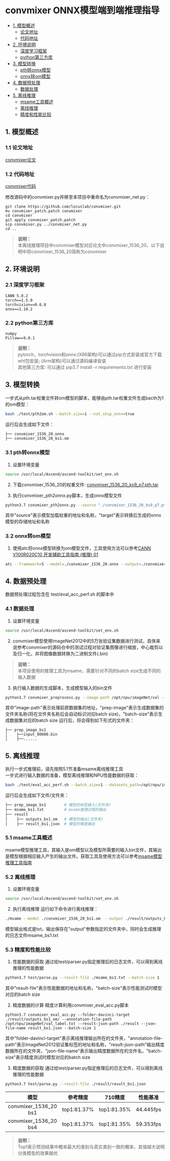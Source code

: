 # convmixer ONNX模型端到端推理指导
- [1. 模型概述](#1)
    - [论文地址](#11)
    - [代码地址](#12)
- [2. 环境说明](#2)
    - [深度学习框架](#21)
    - [python第三方库](#22)
- [3. 模型转换](#3)
    - [pth转onnx模型](#31)
    - [onnx转om模型](#32)
- [4. 数据预处理](#4)
    - [数据处理](#41)
- [5. 离线推理](#5)
    - [msame工具概述](#51)
    - [离线推理](#52)
    - [精度和性能比较](#53)

## <a name="1">1. 模型概述</a>
### <a name="11">1.1 论文地址</a>
[convmixer论文](https://openreview.net/forum?id=TVHS5Y4dNvM)
### <a name="12">1.2 代码地址</a>
[convmixer代码](https://github.com/locuslab/convmixer)

修改源码中的convmixer.py并移至本项目中重命名为convmixer_net.py：
```
git clone https://github.com/locuslab/convmixer.git
mv convmixer_patch.patch convmixer
cd convmixer
git apply convmixer_patch.patch
scp convmixer.py ../convmixer_net.py
cd ..
```
> **说明：**   
> 本离线推理项目中convmixer模型对应论文中convmixer_1536_20，以下说明中将convmixer_1536_20简称为convmixer

## <a name="2">2. 环境说明</a>
### <a name="21">2.1 深度学习框架</a>
```
CANN 5.0.2
torch==1.5.0
torchvision==0.6.0
onnx==1.10.2
```

### <a name="22">2.2 python第三方库</a>
```
numpy
Pillow==9.0.1
```
> **说明：**  
> pytorch，torchvision和onnx:(X86架构)可以通过pip方式安装或官方下载whl包安装; (Arm架构)可以通过源码编译安装   
> 其他第三方库: 可以通过 pip3.7 install -r requirements.txt 进行安装

## <a name="3">3. 模型转换</a>
一步式从pth.tar权重文件转om模型的脚本，能够由pth.tar权重文件生成bacth为1的om模型：
```bash
bash ./test/pth2om.sh --batch_size=1 --not_skip_onnx=true
```
运行后会生成如下文件：
```bash
├── convmixer_1536_20.onnx
├── convmixer_1536_20_bs1.om
```

### <a name="31">3.1 pth转onnx模型</a>
1. 设置环境变量
```bash
source /usr/local/Ascend/ascend-toolkit/set_env.sh
```

2. 下载convmixer_1536_20的权重文件: 
[convmixer_1536_20_ks9_p7.pth.tar](https://github.com/tmp-iclr/convmixer/releases/download/v1.0/convmixer_1536_20_ks9_p7.pth.tar)

3. 执行convmixer_pth2onnx.py脚本，生成onnx模型文件 
```bash
python3.7 convmixer_pth2onnx.py --source "./convmixer_1536_20_ks9_p7.pth.tar" --target "./convmixer_1536_20.onnx"
```
其中"source"表示模型加载权重的地址和名称，"target"表示转换后生成的onnx模型的存储地址和名称  

### <a name="32">3.2 onnx转om模型</a>
1. 使用atc将onnx模型转换为om模型文件，工具使用方法可以参考[CANN V100R020C10 开发辅助工具指南 (推理) 01](https://www.hiascend.com/document/detail/zh/CANNCommunityEdition/51RC2alpha002/infacldevg/atctool)

```bash
atc --framework=5 --model=./convmixer_1536_20.onnx --output=./convmixer_1536_20_bs1 --input_format=NCHW --input_shape="image:1,3,224,224" --log=error --soc_version=Ascend710
```

## <a name="4">4. 数据预处理</a>
数据预处理过程包含在 test/eval_acc_perf.sh 的脚本中
### <a name="41">4.1 数据处理</a>
1. 设置环境变量
```bash
source /usr/local/Ascend/ascend-toolkit/set_env.sh
```

2. convmixer模型使用ImageNet2012中的5万张验证集数据进行测试，具体来说参考convmixer的源码仓中的测试过程对验证集图像进行缩放，中心裁剪以及归一化，并将图像数据转换为二进制文件(.bin)
> **说明：**  
> 本项目使用的推理工具为msame，需要针对不同的batch size生成不同的输入数据  

3. 执行输入数据的生成脚本，生成模型输入的bin文件
```bash
python3.7 convmixer_preprocess.py --image-path /opt/npu/imageNet/val --prep-image ./prep_image_bs1 --batch-size 1
```
其中"image-path"表示处理前原数据集的地址，"prep-image"表示生成数据集的文件夹名称(将在文件夹名称后会自动标识对应batch size)，"batch-size"表示生成数据集对应的batch size
运行后，将会得到如下形式的文件夹：
```
├── prep_image_bs1
│    ├──input_00000.bin
│    ├──......     	 
```

## <a name="5">5. 离线推理</a>
执行一步式推理前，请先按照5.1节准备msame离线推理工具  
一步式进行输入数据的准备，模型离线推理和NPU性能数据的获取：
```bash
bash ./test/eval_acc_perf.sh --batch_size=1 --datasets_path=/opt/npu/imageNet
```
运行后会生成如下文件/文件夹：
```bash
├── prep_image_bs1        # 模型的标签输入(文件夹)
├── msame_bs1.txt         # msame推理过程的输出
├── result            
│    ├── outputs_bs1_om   # 模型的输出(文件夹)
│    ├── result_bs1.json  # 模型的精度输出
```

### <a name="51">5.1 msame工具概述</a>
msame模型推理工具，其输入是om模型以及模型所需要的输入bin文件，其输出是模型根据相应输入产生的输出文件。获取工具及使用方法可以参考[msame模型推理工具指南](https://gitee.com/ascend/tools/tree/master/msame)
### <a name="52">5.2 离线推理</a>
1. 设置环境变量
```bash
source /usr/local/Ascend/ascend-toolkit/set_env.sh
```

2. 执行离线推理
运行如下命令进行离线推理：
```bash
./msame --model ./convmixer_1536_20_bs1.om  --output ./result/outputs_bs1_om --outfmt TXT --input ./prep_image_bs1 > msame_bs1.txt
```
模型输出格式是txt，输出保存在"output"参数指定的文件夹中，同时会生成推理的日志文件msame_bs1.txt

### <a name="53">5.3 精度和性能比较</a>
1. 性能数据的获取
通过给test/parser.py指定推理后的日志文件，可以得到离线推理的性能数据
```bash
python3.7 test/parse.py --result-file ./msame_bs1.txt --batch-size 1
```
其中"result-file"表示性能数据的地址和名称，"batch-size"表示性能测试时模型对应的batch size

2. 精度数据的计算
精度计算利用convmixer_eval_acc.py脚本
```
python3.7 convmixer_eval_acc.py --folder-davinci-target ./result/outputs_bs1_om/ --annotation-file-path /opt/npu/imageNet/val_label.txt --result-json-path ./result --json-file-name result_bs1.json --batch-size 1
```
其中"folder-davinci-target"表示离线推理输出所在的文件夹，"annotation-file-path"表示ImageNet2012验证集标签的地址和名称，"result-json-path"输出精度数据所在的文件夹，"json-file-name"表示输出精度数据所在的文件名，"batch-size"表示精度测试时模型对应的batch size

3. 精度数据的获取
通过给test/parser.py指定推理后的日志文件，可以得到离线推理的性能数据
```bash
python3.7 test/parse.py --result-file ./result/result_bs1.json
```
| 模型      | 参考精度  | 710精度  | 性能基准    | 710性能    |
| :------: | :------: | :------: | :------:  | :------:  | 
| convmixer_1536_20 bs1  | top1:81.37%  | top1:81.35%  | 44.445fps | 67.114fps | 
| convmixer_1536_20 bs4 | top1:81.37%  | top1:81.35%  |59.353fps | 72.727fps | 

> **说明：**  
> Top1表示预测结果中概率最大的类别与真实类别一致的概率，其值越大说明分类模型的效果越优 
